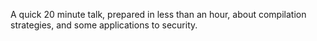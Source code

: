 A quick 20 minute talk, prepared in less than an hour, about compilation strategies, and some applications to security.
